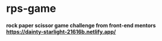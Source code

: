 # rps-game
#### rock paper scissor game challenge from front-end mentors https://dainty-starlight-21616b.netlify.app/
